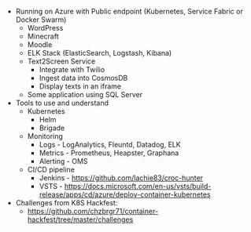* Running on Azure with Public endpoint (Kubernetes, Service Fabric or Docker Swarm)
  * WordPress
  * Minecraft
  * Moodle
  * ELK Stack (ElasticSearch, Logstash, Kibana)
  * Text2Screen Service
    * Integrate with Twilio
    * Ingest data into CosmosDB
    * Display texts in an iframe
  * Some application using SQL Server
* Tools to use and understand
  * Kubernetes
    * Helm
    * Brigade
  * Monitoring
    * Logs - LogAnalytics, Fleuntd, Datadog, ELK
    * Metrics - Prometheus, Heapster, Graphana
    * Alerting - OMS 
  * CI/CD pipeline
    * Jenkins - https://github.com/lachie83/croc-hunter
    * VSTS - https://docs.microsoft.com/en-us/vsts/build-release/apps/cd/azure/deploy-container-kubernetes
* Challenges from K8S Hackfest:
  * https://github.com/chzbrgr71/container-hackfest/tree/master/challenges
